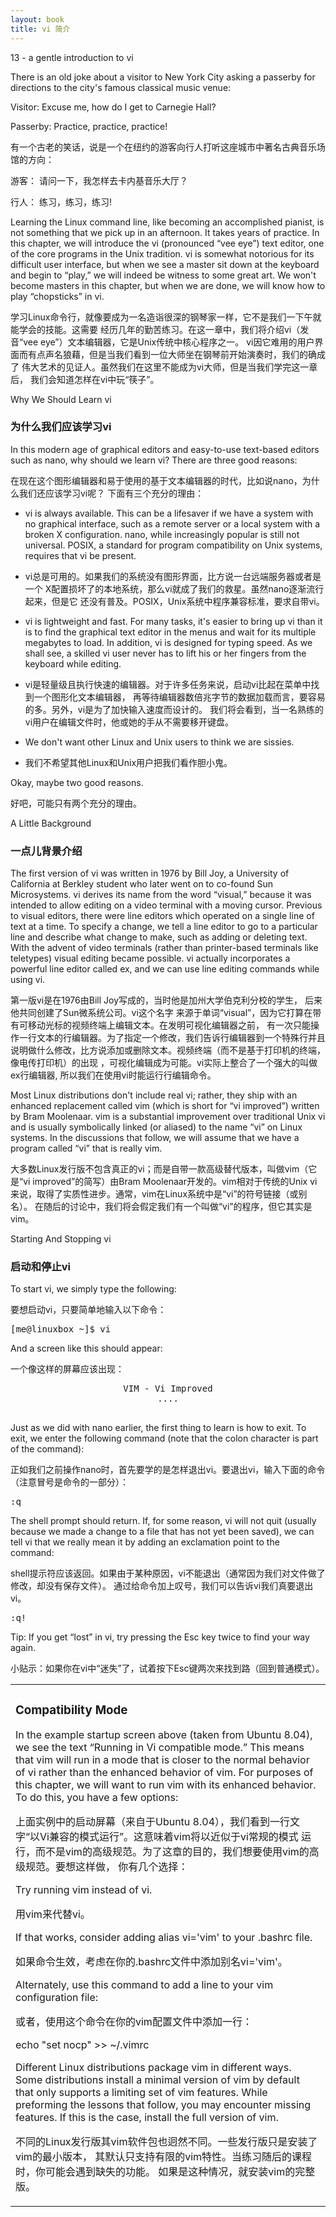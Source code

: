 ```yaml
---
layout: book
title: vi 简介 
---
```


13 - a gentle introduction to vi

There is an old joke about a visitor to New York City asking a passerby for directions to
the city's famous classical music venue:

Visitor: Excuse me, how do I get to Carnegie Hall?

Passerby: Practice, practice, practice!

有一个古老的笑话，说是一个在纽约的游客向行人打听这座城市中著名古典音乐场馆的方向：

游客： 请问一下，我怎样去卡内基音乐大厅？

行人： 练习，练习，练习!

Learning the Linux command line, like becoming an accomplished pianist, is not
something that we pick up in an afternoon. It takes years of practice. In this chapter, we
will introduce the vi (pronounced “vee eye”) text editor, one of the core programs in the
Unix tradition. vi is somewhat notorious for its difficult user interface, but when we see
a master sit down at the keyboard and begin to “play,” we will indeed be witness to some
great art. We won't become masters in this chapter, but when we are done, we will know
how to play “chopsticks” in vi.

学习Linux命令行，就像要成为一名造诣很深的钢琴家一样，它不是我们一下午就能学会的技能。这需要
经历几年的勤苦练习。在这一章中，我们将介绍vi（发音“vee eye”）文本编辑器，它是Unix传统中核心程序之一。
vi因它难用的用户界面而有点声名狼藉，但是当我们看到一位大师坐在钢琴前开始演奏时，我们的确成了
伟大艺术的见证人。虽然我们在这里不能成为vi大师，但是当我们学完这一章后，
我们会知道怎样在vi中玩“筷子”。

Why We Should Learn vi

### 为什么我们应该学习vi

In this modern age of graphical editors and easy-to-use text-based editors such as nano,
why should we learn vi? There are three good reasons:

在现在这个图形编辑器和易于使用的基于文本编辑器的时代，比如说nano，为什么我们还应该学习vi呢？
下面有三个充分的理由：

* vi is always available. This can be a lifesaver if we have a system with no
  graphical interface, such as a remote server or a local system with a broken X
  configuration. nano, while increasingly popular is still not universal. POSIX, a
  standard for program compatibility on Unix systems, requires that vi be present.

* vi总是可用的。如果我们的系统没有图形界面，比方说一台远端服务器或者是一个
  X配置损坏了的本地系统，那么vi就成了我们的救星。虽然nano逐渐流行起来，但是它
  还没有普及。POSIX，Unix系统中程序兼容标准，要求自带vi。

* vi is lightweight and fast. For many tasks, it's easier to bring up vi than it is to
  find the graphical text editor in the menus and wait for its multiple megabytes to
  load. In addition, vi is designed for typing speed. As we shall see, a skilled vi
  user never has to lift his or her fingers from the keyboard while editing.

* vi是轻量级且执行快速的编辑器。对于许多任务来说，启动vi比起在菜单中找到一个图形化文本编辑器，
  再等待编辑器数倍兆字节的数据加载而言，要容易的多。另外，vi是为了加快输入速度而设计的。
  我们将会看到，当一名熟练的vi用户在编辑文件时，他或她的手从不需要移开键盘。

* We don't want other Linux and Unix users to think we are sissies.

* 我们不希望其他Linux和Unix用户把我们看作胆小鬼。

Okay, maybe two good reasons.

好吧，可能只有两个充分的理由。

A Little Background

### 一点儿背景介绍

The first version of vi was written in 1976 by Bill Joy, a University of California at
Berkley student who later went on to co-found Sun Microsystems. vi derives its name
from the word “visual,” because it was intended to allow editing on a video terminal with
a moving cursor. Previous to visual editors, there were line editors which operated on a
single line of text at a time. To specify a change, we tell a line editor to go to a particular
line and describe what change to make, such as adding or deleting text. With the advent
of video terminals (rather than printer-based terminals like teletypes) visual editing
became possible. vi actually incorporates a powerful line editor called ex, and we can
use line editing commands while using vi.

第一版vi是在1976由Bill Joy写成的，当时他是加州大学伯克利分校的学生，
后来他共同创建了Sun微系统公司。vi这个名字
来源于单词“visual”，因为它打算在带有可移动光标的视频终端上编辑文本。在发明可视化编辑器之前，
有一次只能操作一行文本的行编辑器。为了指定一个修改，我们告诉行编辑器到一个特殊行并且
说明做什么修改，比方说添加或删除文本。视频终端（而不是基于打印机的终端，像电传打印机）的出现
，可视化编辑成为可能。vi实际上整合了一个强大的叫做ex行编辑器,
所以我们在使用vi时能运行行编辑命令。 

Most Linux distributions don't include real vi; rather, they ship with an enhanced
replacement called vim (which is short for “vi improved”) written by Bram Moolenaar.
vim is a substantial improvement over traditional Unix vi and is usually symbolically
linked (or aliased) to the name “vi” on Linux systems. In the discussions that follow, we
will assume that we have a program called “vi” that is really vim.

大多数Linux发行版不包含真正的vi；而是自带一款高级替代版本，叫做vim（它是“vi
improved”的简写）由Bram Moolenaar开发的。vim相对于传统的Unix
vi来说，取得了实质性进步。通常，vim在Linux系统中是“vi”的符号链接（或别名）。
在随后的讨论中，我们将会假定我们有一个叫做“vi”的程序，但它其实是vim。

Starting And Stopping vi

### 启动和停止vi

To start vi, we simply type the following:

要想启动vi，只要简单地输入以下命令：

<div class="code"><pre>
<tt>[me@linuxbox ~]$ vi</tt>
</pre></div>

And a screen like this should appear:

一个像这样的屏幕应该出现：

<div class="code"><pre>
<tt><center>VIM - Vi Improved
....</center></tt>
</pre></div>

Just as we did with nano earlier, the first thing to learn is how to exit. To exit, we enter
the following command (note that the colon character is part of the command):

正如我们之前操作nano时，首先要学的是怎样退出vi。要退出vi，输入下面的命令（注意冒号是命令的一部分）：

<div class="code"><pre>
<tt>:q</tt>
</pre></div>

The shell prompt should return. If, for some reason, vi will not quit (usually because we
made a change to a file that has not yet been saved), we can tell vi that we really mean it
by adding an exclamation point to the command:

shell提示符应该返回。如果由于某种原因，vi不能退出（通常因为我们对文件做了修改，却没有保存文件）。
通过给命令加上叹号，我们可以告诉vi我们真要退出vi。

<div class="code"><pre>
<tt>:q!</tt>
</pre></div>

Tip: If you get “lost” in vi, try pressing the Esc key twice to find your way again.

小贴示：如果你在vi中“迷失”了，试着按下Esc键两次来找到路（回到普通模式）。

<table class="single" cellpadding="10" width="%100">
<tr>
<td>
<h3>Compatibility Mode</h3>
<p>In the example startup screen above (taken from Ubuntu 8.04), we see the text
“Running in Vi compatible mode.” This means that vim will run in a mode that
is closer to the normal behavior of vi rather than the enhanced behavior of vim.
For purposes of this chapter, we will want to run vim with its enhanced behavior.
To do this, you have a few options: </p>

<P>上面实例中的启动屏幕（来自于Ubuntu
8.04），我们看到一行文字“以Vi兼容的模式运行”。这意味着vim将以近似于vi常规的模式
运行，而不是vim的高级规范。为了这章的目的，我们想要使用vim的高级规范。要想这样做，
你有几个选择：</P>

<p>Try running vim instead of vi.</p>

<p>用vim来代替vi。</p>

<p>If that works, consider adding alias vi='vim' to your .bashrc file. </p>

<p>如果命令生效，考虑在你的.bashrc文件中添加别名vi='vim'。</p>

<p>Alternately, use this command to add a line to your vim configuration file: </p>

<p>或者，使用这个命令在你的vim配置文件中添加一行：</p>

<p>echo "set nocp" &gt;&gt; ~/.vimrc </p>

<p>Different Linux distributions package vim in different ways. Some distributions
install a minimal version of vim by default that only supports a limiting set of
vim features. While preforming the lessons that follow, you may encounter
missing features. If this is the case, install the full version of vim.</p>

<p>不同的Linux发行版其vim软件包也迥然不同。一些发行版只是安装了vim的最小版本，
其默认只支持有限的vim特性。当练习随后的课程时，你可能会遇到缺失的功能。
如果是这种情况，就安装vim的完整版。</p>

</td>
</tr>
</table>

